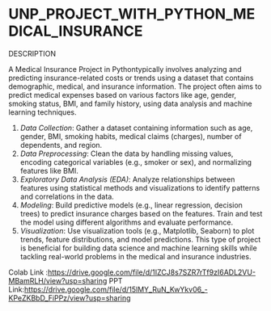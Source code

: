 # UNP_PROJECT_WITH_PYTHON_MEDICAL_INSURANCE

DESCRIPTION 

A Medical Insurance Project in Pythontypically involves analyzing and predicting insurance-related costs or trends using a dataset that contains demographic, medical, and insurance information. The project often aims to predict medical expenses based on various factors like age, gender, smoking status, BMI, and family history, using data analysis and machine learning techniques.

1. *Data Collection*: Gather a dataset containing information such as age, gender, BMI, smoking habits, medical claims (charges), number of dependents, and region.
2. *Data Preprocessing*: Clean the data by handling missing values, encoding categorical variables (e.g., smoker or sex), and normalizing features like BMI.
3. *Exploratory Data Analysis (EDA)*: Analyze relationships between features using statistical methods and visualizations to identify patterns and correlations in the data.
4. *Modeling*: Build predictive models (e.g., linear regression, decision trees) to predict insurance charges based on the features. Train and test the model using different algorithms and evaluate performance.
5. *Visualization*: Use visualization tools (e.g., Matplotlib, Seaborn) to plot trends, feature distributions, and model predictions.
This type of project is beneficial for building data science and machine learning skills while tackling real-world problems in the medical and insurance industries.

Colab Link :https://drive.google.com/file/d/1IZCJ8s7SZR7rTf9zI6ADL2VU-MBamRLH/view?usp=sharing
 PPT Link:https://drive.google.com/file/d/15lMY_RuN_KwYkv06_-KPeZKBbD_FiPPz/view?usp=sharing
